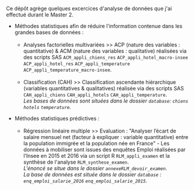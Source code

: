 Ce dépôt agrège quelques excercices d'analyse de données que j'ai effectué durant le Master 2. 
<ul>
  <li> Méthodes statistiques afin de réduire l'information contenue dans les grandes bases de données :
    <ul>
      <br><li> Analyses factorielles multivariées >> ACP (nature des variables : quantitative) & ACM (nature des variables : qualitative) réalisées via des scripts SAS <code>ACM_appli_chiens_res</code> <code>ACP_appli_hotel_macro-insee</code> 		 
      <code>ACP_appli_hotel_res</code> <code>ACP_appli_temperature</code> <code>ACP_appli_temperature_macro-insee</code>.</li>
    </ul>
    <ul>
       <br><li> Classification (CAH) >> Classification ascendante hiérarchique (variables quantitatives & qualitatives) réalisée via des scripts SAS <code>CAH_appli_chiens</code> <code>CAH_appli_hotels</code> <code>CAH_appli_temperature</code>.
      <br><em> Les bases de données sont situées dans le dossier <code>database</code>: <code>chiens</code> <code>hotels</code> <code>temperature</code>.</em></li>
    </ul>
  </li>
</ul>
<ul>
  <li> Méthodes statistiques prédictives :
    <ul>  
       <br><li> Régression linéaire multiple >> Evaluation : "Analyser l’écart de salaire mensuel net (facteur à expliquer : variable quantitative) entre la population immigrée et la population née en 
      France" - Les données à mobiliser sont issues des enquêtes Emploi réalisées par l’Insee en 2015 et 2016 via un script R <code>RLM_appli_examen</code> et la synthèse de l'analyse <code>RLM_synthese_examen</code>.
      <br><em> L'énoncé se situe dans le dossier <code>annexe</code><code>RLM_devoir_examen</code>.</em>
      <br><em> La base de données est située dans le dossier <code>database</code> : <code>enq_emploi_salarie_2016</code> <code>enq_emploi_salarie_2015</code>.</em></li>
    </ul>
  </li>
</ul>
